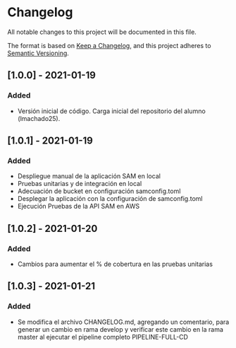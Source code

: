 # Changelog
All notable changes to this project will be documented in this file.

The format is based on [Keep a Changelog](https://keepachangelog.com/en/1.0.0/),
and this project adheres to [Semantic Versioning](https://semver.org/spec/v2.0.0.html).

## [1.0.0] - 2021-01-19
### Added
- Versión inicial de código. Carga inicial del repositorio del alumno (lmachado25).

## [1.0.1] - 2021-01-19
### Added
- Despliegue manual de la aplicación SAM en local
- Pruebas unitarias y de integración en local
- Adecuación de bucket en configuración samconfig.toml
- Desplegar la aplicación con la configuración de samconfig.toml
- Ejecución Pruebas de la API SAM en AWS

## [1.0.2] - 2021-01-20
### Added
- Cambios para aumentar el % de cobertura en las pruebas unitarias

## [1.0.3] - 2021-01-21
### Added
- Se modifica el archivo CHANGELOG.md, agregando un comentario, para generar un cambio en rama develop y verificar este cambio en la rama master al ejecutar el pipeline completo PIPELINE-FULL-CD
